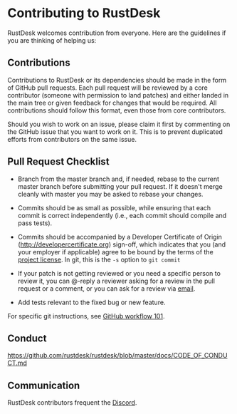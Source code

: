 # Contributing to RustDesk

RustDesk welcomes contribution from everyone. Here are the guidelines if you are
thinking of helping us:

## Contributions

Contributions to RustDesk or its dependencies should be made in the form of GitHub
pull requests. Each pull request will be reviewed by a core contributor
(someone with permission to land patches) and either landed in the main tree or
given feedback for changes that would be required. All contributions should
follow this format, even those from core contributors.

Should you wish to work on an issue, please claim it first by commenting on
the GitHub issue that you want to work on it. This is to prevent duplicated
efforts from contributors on the same issue.

## Pull Request Checklist

- Branch from the master branch and, if needed, rebase to the current master
  branch before submitting your pull request. If it doesn't merge cleanly with
  master you may be asked to rebase your changes.

- Commits should be as small as possible, while ensuring that each commit is
  correct independently (i.e., each commit should compile and pass tests).

- Commits should be accompanied by a Developer Certificate of Origin
  (http://developercertificate.org) sign-off, which indicates that you (and
  your employer if applicable) agree to be bound by the terms of the
  [project license](../LICENCE). In git, this is the `-s` option to `git commit`

- If your patch is not getting reviewed or you need a specific person to review
  it, you can @-reply a reviewer asking for a review in the pull request or a
  comment, or you can ask for a review via [email](mailto:info@free.rustdesk.v6.pub).

- Add tests relevant to the fixed bug or new feature.

For specific git instructions, see [GitHub workflow 101](https://github.com/servo/servo/wiki/GitHub-workflow).

## Conduct

https://github.com/rustdesk/rustdesk/blob/master/docs/CODE_OF_CONDUCT.md

## Communication

RustDesk contributors frequent the [Discord](https://discord.gg/nDceKgxnkV).
